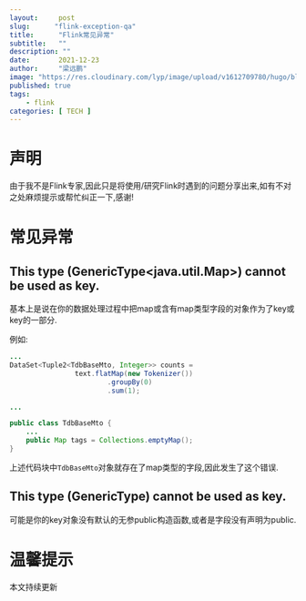 ```yaml
---
layout:     post 
slug:      "flink-exception-qa"
title:      "Flink常见异常"
subtitle:   ""
description: ""
date:       2021-12-23
author:     "梁远鹏"
image: "https://res.cloudinary.com/lyp/image/upload/v1612709780/hugo/blog.github.io/pexels-matt-hardy-2568001.jpg"
published: true
tags:
    - flink 
categories: [ TECH ]
---    
```


# 声明  

由于我不是Flink专家,因此只是将使用/研究Flink时遇到的问题分享出来,如有不对之处麻烦提示或帮忙纠正一下,感谢!

# 常见异常  

## This type (GenericType<java.util.Map>) cannot be used as key.  

基本上是说在你的数据处理过程中把map或含有map类型字段的对象作为了key或key的一部分.  

例如:  

```java
...
DataSet<Tuple2<TdbBaseMto, Integer>> counts =
                text.flatMap(new Tokenizer())
                        .groupBy(0)
                        .sum(1);  

...

public class TdbBaseMto {
    ...
    public Map tags = Collections.emptyMap();
}
```  

上述代码块中`TdbBaseMto`对象就存在了map类型的字段,因此发生了这个错误.  

## This type (GenericType) cannot be used as key.  

可能是你的key对象没有默认的无参public构造函数,或者是字段没有声明为public.

# 温馨提示 

本文持续更新